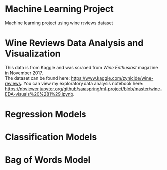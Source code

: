 # Machine Learning Project
Machine learning project using wine reviews dataset

# Wine Reviews Data Analysis and Visualization
This data is from Kaggle and was scraped from <i>Wine Enthusiast</i> magazine in November 2017. <br>The dataset can be found here: <a> https://www.kaggle.com/zynicide/wine-reviews</a>. You can view my exploratory data analysis notebook here: <a>  https://nbviewer.jupyter.org/github/saraspring/ml-project/blob/master/wine-EDA-visuals%20%281%29.ipynb</a>.

# Regression Models

# Classification Models

# Bag of Words Model
